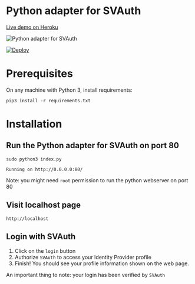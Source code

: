 # Python adapter for SVAuth

[Live demo on Heroku](https://svauth-python-adapter.herokuapp.com/) 

![Python adapter for SVAuth](https://media.giphy.com/media/xUPGcHE7FCbpkFqV8I/giphy.gif "Demo")

[![Deploy](https://www.herokucdn.com/deploy/button.png)](https://github.com/pmcao/svauth-python-adapter-example)

# Prerequisites
On any machine with Python 3, install requirements:

    pip3 install -r requirements.txt

# Installation

## Run the Python adapter for SVAuth on port 80

    sudo python3 index.py

    Running on http://0.0.0.0:80/
    
Note: you might need `root` permission to run the python webserver on port 80


## Visit localhost page

    http://localhost

## Login with SVAuth

1. Click on the `login` button
2. Authorize `SVAuth` to access your Identity Provider profile
3. Finish! You should see your profile information shown on the web page.

An important thing to note: your login has been verified by `SVAuth`

